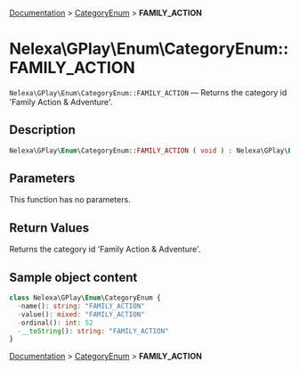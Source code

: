 [Documentation](../../README.md) > [CategoryEnum](README.md) > **FAMILY_ACTION**

# Nelexa\GPlay\Enum\CategoryEnum::FAMILY_ACTION
`Nelexa\GPlay\Enum\CategoryEnum::FAMILY_ACTION` — Returns the category id 'Family Action & Adventure'.

## Description
```php
Nelexa\GPlay\Enum\CategoryEnum::FAMILY_ACTION ( void ) : Nelexa\GPlay\Enum\CategoryEnum
```

## Parameters
This function has no parameters.

## Return Values
Returns the category id 'Family Action & Adventure'.

## Sample object content
```php
class Nelexa\GPlay\Enum\CategoryEnum {
  -name(): string: "FAMILY_ACTION"
  -value(): mixed: "FAMILY_ACTION"
  -ordinal(): int: 52
  -__toString(): string: "FAMILY_ACTION"
}
```

[Documentation](../../README.md) > [CategoryEnum](README.md) > **FAMILY_ACTION**
